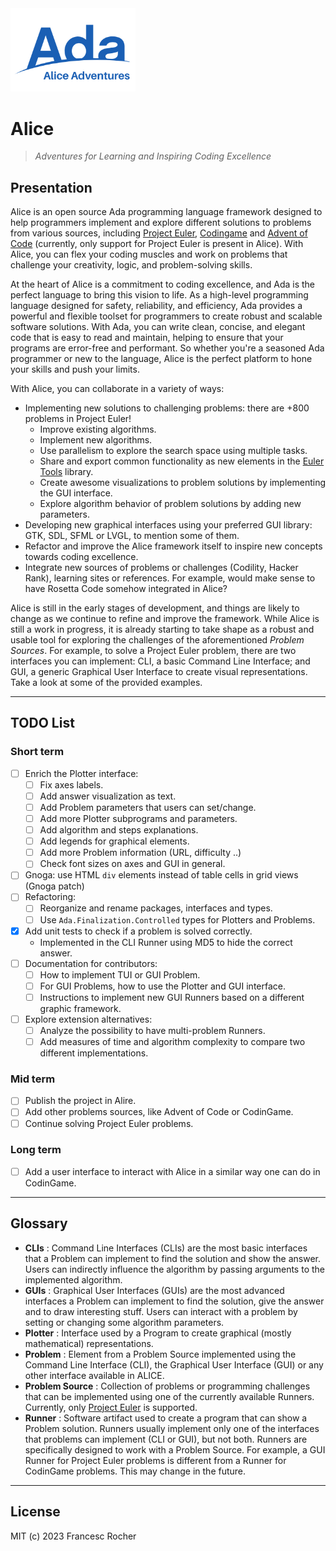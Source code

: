 <!--
[![Alire](https://img.shields.io/endpoint?url=https://alire.ada.dev/badges/alice.json)](https://alire.ada.dev/crates/alice.html)
[![Alire CI/CD](https://img.shields.io/endpoint?url=https://alire-crate-ci.ada.dev/badges/alice.json)](https://alire-crate-ci.ada.dev/crates/alice.html)
[![GitHub release](https://img.shields.io/github/release/rocher/alice.svg)](https://github.com/rocher/alice/releases/latest)
[![License](https://img.shields.io/github/license/rocher/alice.svg?color=blue)](https://github.com/rocher/alice/blob/master/LICENSE)
-->

<img src="Alice_Adventures.png" width="200" />

# Alice

> *Adventures for Learning and Inspiring Coding Excellence*

## Presentation
Alice is an open source Ada programming language framework designed to help
programmers implement and explore different solutions to problems from
various sources, including [Project Euler](https://projecteuler.net),
[Codingame](https://codingame.com) and [Advent of
Code](https://adventofcode.com) (currently, only support for Project Euler is
present in Alice). With Alice, you can flex your coding muscles and work on problems that challenge your creativity, logic, and problem-solving skills.

At the heart of Alice is a commitment to coding excellence, and Ada is the
perfect language to bring this vision to life. As a high-level programming
language designed for safety, reliability, and efficiency, Ada provides a
powerful and flexible toolset for programmers to create robust and scalable
software solutions. With Ada, you can write clean, concise, and elegant code
that is easy to read and maintain, helping to ensure that your programs are
error-free and performant. So whether you're a seasoned Ada programmer or new
to the language, Alice is the perfect platform to hone your skills and push
your limits.

With Alice, you can collaborate in a variety of ways:
   * Implementing new solutions to challenging problems: there are +800
     problems in Project Euler!
      * Improve existing algorithms.
      * Implement new algorithms.
      * Use parallelism to explore the search space using multiple tasks.
      * Share and export common functionality as new elements in the [Euler
        Tools](https://github.com/rocher/euler_tools) library.
      * Create awesome visualizations to problem solutions by implementing
        the GUI interface.
      * Explore algorithm behavior of problem solutions by adding new
        parameters.
   * Developing new graphical interfaces using your preferred GUI library:
     GTK, SDL, SFML or LVGL, to mention some of them.
   * Refactor and improve the Alice framework itself to inspire new concepts
     towards coding excellence.
   * Integrate new sources of problems or challenges (Codility, Hacker Rank),
     learning sites or references. For example, would make sense to have
     Rosetta Code somehow integrated in Alice?

Alice is still in the early stages of development, and things are likely to
change as we continue to refine and improve the framework. While Alice is
still a work in progress, it is already starting to take shape as a robust
and usable tool for exploring the challenges of the aforementioned _Problem
Sources_. For example, to solve a Project Euler problem, there are two
interfaces you can implement: CLI, a basic Command Line Interface; and GUI, a
generic Graphical User Interface to create visual representations. Take a
look at some of the provided examples.

---
## TODO List

### Short term
   * [ ] Enrich the Plotter interface:
     * [ ] Fix axes labels.
     * [ ] Add answer visualization as text.
     * [ ] Add Problem parameters that users can set/change.
     * [ ] Add more Plotter subprograms and parameters.
     * [ ] Add algorithm and steps explanations.
     * [ ] Add legends for graphical elements.
     * [ ] Add more Problem information (URL, difficulty ..)
     * [ ] Check font sizes on axes and GUI in general.
   * [ ] Gnoga: use HTML `div` elements instead of table cells in grid views
     (Gnoga patch)
   * [ ] Refactoring:
     * [ ] Reorganize and rename packages, interfaces and types.
     * [ ] Use `Ada.Finalization.Controlled` types for Plotters and Problems.
   * [x] Add unit tests to check if a problem is solved correctly.
     * Implemented in the CLI Runner using MD5 to hide the correct answer. 
   * [ ] Documentation for contributors:
     * [ ] How to implement TUI or GUI Problem.
     * [ ] For GUI Problems, how to use the Plotter and GUI interface.
     * [ ] Instructions to implement new GUI Runners based on a different
       graphic framework.
   * [ ] Explore extension alternatives:
     * [ ] Analyze the possibility to have multi-problem Runners.
     * [ ] Add measures of time and algorithm complexity to compare two
       different implementations.

### Mid term
   * [ ] Publish the project in Alire.
   * [ ] Add other problems sources, like Advent of Code or CodinGame.
   * [ ] Continue solving Project Euler problems.

### Long term
   * [ ] Add a user interface to interact with Alice in a similar way one can
     do in CodinGame.

---
## Glossary

   * **CLIs** : Command Line Interfaces (CLIs) are the most basic interfaces
     that a Problem can implement to find the solution and show the answer.
     Users can indirectly influence the algorithm by passing arguments to the
     implemented algorithm.
   * **GUIs** : Graphical User Interfaces (GUIs) are the most advanced
     interfaces a Problem can implement to find the solution, give the answer
     and to draw interesting stuff. Users can interact with a problem by
     setting or changing some algorithm parameters.
   * **Plotter** : Interface used by a Program to create graphical (mostly
     mathematical) representations.
   * **Problem** : Element from a Problem Source implemented using the
    Command Line Interface (CLI), the Graphical User Interface (GUI) or any
    other interface available in ALICE.
   * **Problem Source** : Collection of problems or programming challenges
     that can be implemented using one of the currently available Runners. Currently, only [Project Euler](https://projecteuler.net) is supported.
   * **Runner** : Software artifact used to create a program that can show a
     Problem solution. Runners usually implement only one of the interfaces
     that problems can implement (CLI or GUI), but not both. Runners are
     specifically designed to work with a Problem Source. For example, a GUI
     Runner for Project Euler problems is different from a Runner for
     CodinGame problems. This may change in the future.

---
## License
MIT (c) 2023 Francesc Rocher
